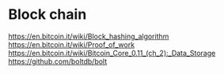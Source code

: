 
# Block chain 
https://en.bitcoin.it/wiki/Block_hashing_algorithm    
https://en.bitcoin.it/wiki/Proof_of_work     
https://en.bitcoin.it/wiki/Bitcoin_Core_0.11_(ch_2):_Data_Storage    
https://github.com/boltdb/bolt   




